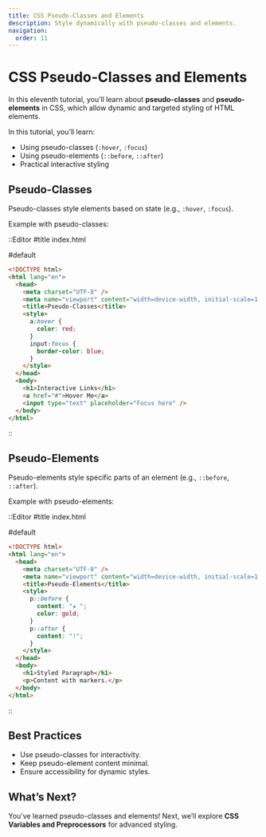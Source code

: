 ```yaml
---
title: CSS Pseudo-Classes and Elements
description: Style dynamically with pseudo-classes and elements.
navigation:
  order: 11
---
```


# CSS Pseudo-Classes and Elements

In this eleventh tutorial, you’ll learn about **pseudo-classes** and **pseudo-elements** in CSS, which allow dynamic and targeted styling of HTML elements.

In this tutorial, you’ll learn:
- Using pseudo-classes (`:hover`, `:focus`)
- Using pseudo-elements (`::before`, `::after`)
- Practical interactive styling

## Pseudo-Classes

Pseudo-classes style elements based on state (e.g., `:hover`, `:focus`).

Example with pseudo-classes:

::Editor
#title
index.html

#default
```html
<!DOCTYPE html>
<html lang="en">
  <head>
    <meta charset="UTF-8" />
    <meta name="viewport" content="width=device-width, initial-scale=1.0" />
    <title>Pseudo-Classes</title>
    <style>
      a:hover {
        color: red;
      }
      input:focus {
        border-color: blue;
      }
    </style>
  </head>
  <body>
    <h1>Interactive Links</h1>
    <a href="#">Hover Me</a>
    <input type="text" placeholder="Focus here" />
  </body>
</html>
```
::

## Pseudo-Elements

Pseudo-elements style specific parts of an element (e.g., `::before`, `::after`).

Example with pseudo-elements:

::Editor
#title
index.html

#default
```html
<!DOCTYPE html>
<html lang="en">
  <head>
    <meta charset="UTF-8" />
    <meta name="viewport" content="width=device-width, initial-scale=1.0" />
    <title>Pseudo-Elements</title>
    <style>
      p::before {
        content: "★ ";
        color: gold;
      }
      p::after {
        content: "!";
      }
    </style>
  </head>
  <body>
    <h1>Styled Paragraph</h1>
    <p>Content with markers.</p>
  </body>
</html>
```
::

## Best Practices
- Use pseudo-classes for interactivity.
- Keep pseudo-element content minimal.
- Ensure accessibility for dynamic styles.

## What’s Next?

You’ve learned pseudo-classes and elements! Next, we’ll explore **CSS Variables and Preprocessors** for advanced styling.